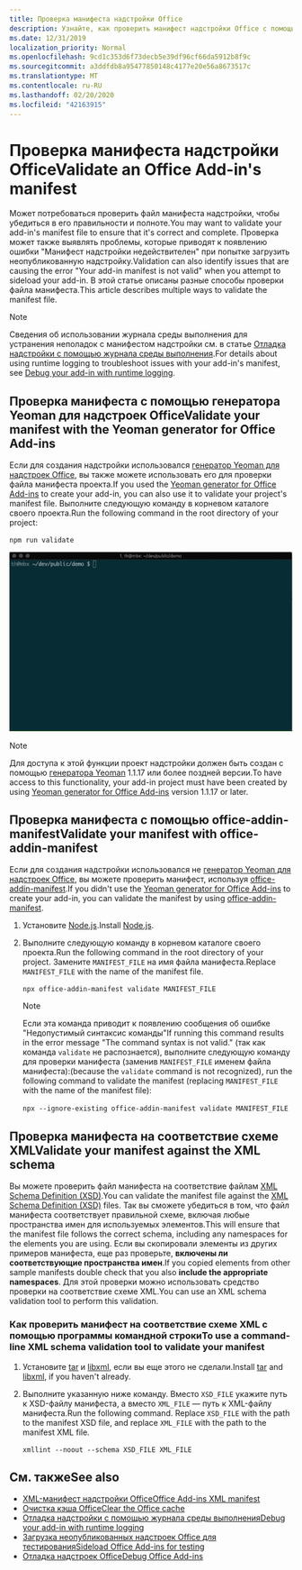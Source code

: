 ```yaml
---
title: Проверка манифеста надстройки Office
description: Узнайте, как проверить манифест надстройки Office с помощью схемы XML и других средств.
ms.date: 12/31/2019
localization_priority: Normal
ms.openlocfilehash: 9cd1c353d6f73decb5e39df96cf66da5912b8f9c
ms.sourcegitcommit: a3ddfdb8a95477850148c4177e20e56a8673517c
ms.translationtype: MT
ms.contentlocale: ru-RU
ms.lasthandoff: 02/20/2020
ms.locfileid: "42163915"
---
```

# <a name="validate-an-office-add-ins-manifest"></a><span data-ttu-id="23622-103">Проверка манифеста надстройки Office</span><span class="sxs-lookup"><span data-stu-id="23622-103">Validate an Office Add-in's manifest</span></span>

<span data-ttu-id="23622-104">Может потребоваться проверить файл манифеста надстройки, чтобы убедиться в его правильности и полноте.</span><span class="sxs-lookup"><span data-stu-id="23622-104">You may want to validate your add-in's manifest file to ensure that it's correct and complete.</span></span> <span data-ttu-id="23622-105">Проверка может также выявлять проблемы, которые приводят к появлению ошибки "Манифест надстройки недействителен" при попытке загрузить неопубликованную надстройку.</span><span class="sxs-lookup"><span data-stu-id="23622-105">Validation can also identify issues that are causing the error "Your add-in manifest is not valid" when you attempt to sideload your add-in.</span></span> <span data-ttu-id="23622-106">В этой статье описаны разные способы проверки файла манифеста.</span><span class="sxs-lookup"><span data-stu-id="23622-106">This article describes multiple ways to validate the manifest file.</span></span>

> [!NOTE]
> <span data-ttu-id="23622-107">Сведения об использовании журнала среды выполнения для устранения неполадок с манифестом надстройки см. в статье [Отладка надстройки с помощью журнала среды выполнения](runtime-logging.md).</span><span class="sxs-lookup"><span data-stu-id="23622-107">For details about using runtime logging to troubleshoot issues with your add-in's manifest, see [Debug your add-in with runtime logging](runtime-logging.md).</span></span>

## <a name="validate-your-manifest-with-the-yeoman-generator-for-office-add-ins"></a><span data-ttu-id="23622-108">Проверка манифеста с помощью генератора Yeoman для надстроек Office</span><span class="sxs-lookup"><span data-stu-id="23622-108">Validate your manifest with the Yeoman generator for Office Add-ins</span></span>

<span data-ttu-id="23622-109">Если для создания надстройки использовался [генератор Yeoman для надстроек Office](https://www.npmjs.com/package/generator-office), вы также можете использовать его для проверки файла манифеста проекта.</span><span class="sxs-lookup"><span data-stu-id="23622-109">If you used the [Yeoman generator for Office Add-ins](https://www.npmjs.com/package/generator-office) to create your add-in, you can also use it to validate your project's manifest file.</span></span> <span data-ttu-id="23622-110">Выполните следующую команду в корневом каталоге своего проекта.</span><span class="sxs-lookup"><span data-stu-id="23622-110">Run the following command in the root directory of your project:</span></span>

```command&nbsp;line
npm run validate
```

![GIF-файл с анимацией запуска средства проверки Yo Office в командной строке и получения результатов, которые показывают, что проверка пройдена](../images/yo-office-validator.gif)

> [!NOTE]
> <span data-ttu-id="23622-112">Для доступа к этой функции проект надстройки должен быть создан с помощью [генератора Yeoman](https://www.npmjs.com/package/generator-office) 1.1.17 или более поздней версии.</span><span class="sxs-lookup"><span data-stu-id="23622-112">To have access to this functionality, your add-in project must have been created by using [Yeoman generator for Office Add-ins](https://www.npmjs.com/package/generator-office) version 1.1.17 or later.</span></span>

## <a name="validate-your-manifest-with-office-addin-manifest"></a><span data-ttu-id="23622-113">Проверка манифеста с помощью office-addin-manifest</span><span class="sxs-lookup"><span data-stu-id="23622-113">Validate your manifest with office-addin-manifest</span></span>

<span data-ttu-id="23622-114">Если для создания надстройки использовался не [генератор Yeoman для надстроек Office](https://www.npmjs.com/package/generator-office), вы можете проверить манифест, используя [office-addin-manifest](https://www.npmjs.com/package/office-addin-manifest).</span><span class="sxs-lookup"><span data-stu-id="23622-114">If you didn't use the [Yeoman generator for Office Add-ins](https://www.npmjs.com/package/generator-office) to create your add-in, you can validate the manifest by using [office-addin-manifest](https://www.npmjs.com/package/office-addin-manifest).</span></span>

1. <span data-ttu-id="23622-115">Установите [Node.js](https://nodejs.org/download/).</span><span class="sxs-lookup"><span data-stu-id="23622-115">Install [Node.js](https://nodejs.org/download/).</span></span>

2. <span data-ttu-id="23622-116">Выполните следующую команду в корневом каталоге своего проекта.</span><span class="sxs-lookup"><span data-stu-id="23622-116">Run the following command in the root directory of your project.</span></span> <span data-ttu-id="23622-117">Замените `MANIFEST_FILE` на имя файла манифеста.</span><span class="sxs-lookup"><span data-stu-id="23622-117">Replace `MANIFEST_FILE` with the name of the manifest file.</span></span>

    ```command&nbsp;line
    npx office-addin-manifest validate MANIFEST_FILE
    ```

    > [!NOTE]
    > <span data-ttu-id="23622-118">Если эта команда приводит к появлению сообщения об ошибке "Недопустимый синтаксис команды"</span><span class="sxs-lookup"><span data-stu-id="23622-118">If running this command results in the error message "The command syntax is not valid."</span></span> <span data-ttu-id="23622-119">(так как команда `validate` не распознается), выполните следующую команду для проверки манифеста (заменив `MANIFEST_FILE` именем файла манифеста):</span><span class="sxs-lookup"><span data-stu-id="23622-119">(because the `validate` command is not recognized), run the following command to validate the manifest (replacing `MANIFEST_FILE` with the name of the manifest file):</span></span> 
    >
    > `npx --ignore-existing office-addin-manifest validate MANIFEST_FILE`

## <a name="validate-your-manifest-against-the-xml-schema"></a><span data-ttu-id="23622-120">Проверка манифеста на соответствие схеме XML</span><span class="sxs-lookup"><span data-stu-id="23622-120">Validate your manifest against the XML schema</span></span>

<span data-ttu-id="23622-121">Вы можете проверить файл манифеста на соответствие файлам [XML Schema Definition (XSD)](/openspecs/office_file_formats/ms-owemxml/c6a06390-34b8-4b42-82eb-b28be12494a8).</span><span class="sxs-lookup"><span data-stu-id="23622-121">You can validate the manifest file against the [XML Schema Definition (XSD)](/openspecs/office_file_formats/ms-owemxml/c6a06390-34b8-4b42-82eb-b28be12494a8) files.</span></span> <span data-ttu-id="23622-122">Так вы сможете убедиться в том, что файл манифеста соответствует правильной схеме, включая любые пространства имен для используемых элементов.</span><span class="sxs-lookup"><span data-stu-id="23622-122">This will ensure that the manifest file follows the correct schema, including any namespaces for the elements you are using.</span></span> <span data-ttu-id="23622-123">Если вы скопировали элементы из других примеров манифеста, еще раз проверьте, **включены ли соответствующие пространства имен**.</span><span class="sxs-lookup"><span data-stu-id="23622-123">If you copied elements from other sample manifests double check that you also **include the appropriate namespaces**.</span></span> <span data-ttu-id="23622-124">Для этой проверки можно использовать средство проверки на соответствие схеме XML.</span><span class="sxs-lookup"><span data-stu-id="23622-124">You can use an XML schema validation tool to perform this validation.</span></span>

### <a name="to-use-a-command-line-xml-schema-validation-tool-to-validate-your-manifest"></a><span data-ttu-id="23622-125">Как проверить манифест на соответствие схеме XML с помощью программы командной строки</span><span class="sxs-lookup"><span data-stu-id="23622-125">To use a command-line XML schema validation tool to validate your manifest</span></span>

1. <span data-ttu-id="23622-126">Установите [tar](https://www.gnu.org/software/tar/) и [libxml](http://xmlsoft.org/FAQ.html), если вы еще этого не сделали.</span><span class="sxs-lookup"><span data-stu-id="23622-126">Install [tar](https://www.gnu.org/software/tar/) and [libxml](http://xmlsoft.org/FAQ.html), if you haven't already.</span></span>

2. <span data-ttu-id="23622-p106">Выполните указанную ниже команду. Вместо `XSD_FILE` укажите путь к XSD-файлу манифеста, а вместо `XML_FILE` — путь к XML-файлу манифеста.</span><span class="sxs-lookup"><span data-stu-id="23622-p106">Run the following command. Replace `XSD_FILE` with the path to the manifest XSD file, and replace `XML_FILE` with the path to the manifest XML file.</span></span>
    
    ```command&nbsp;line
    xmllint --noout --schema XSD_FILE XML_FILE
    ```

## <a name="see-also"></a><span data-ttu-id="23622-129">См. также</span><span class="sxs-lookup"><span data-stu-id="23622-129">See also</span></span>

- [<span data-ttu-id="23622-130">XML-манифест надстройки Office</span><span class="sxs-lookup"><span data-stu-id="23622-130">Office Add-ins XML manifest</span></span>](../develop/add-in-manifests.md)
- [<span data-ttu-id="23622-131">Очистка кэша Office</span><span class="sxs-lookup"><span data-stu-id="23622-131">Clear the Office cache</span></span>](clear-cache.md)
- [<span data-ttu-id="23622-132">Отладка надстройки с помощью журнала среды выполнения</span><span class="sxs-lookup"><span data-stu-id="23622-132">Debug your add-in with runtime logging</span></span>](runtime-logging.md)
- [<span data-ttu-id="23622-133">Загрузка неопубликованных надстроек Office для тестирования</span><span class="sxs-lookup"><span data-stu-id="23622-133">Sideload Office Add-ins for testing</span></span>](sideload-office-add-ins-for-testing.md)
- [<span data-ttu-id="23622-134">Отладка надстроек Office</span><span class="sxs-lookup"><span data-stu-id="23622-134">Debug Office Add-ins</span></span>](debug-add-ins-using-f12-developer-tools-on-windows-10.md)